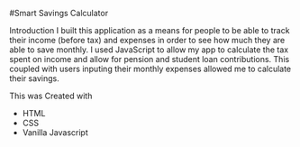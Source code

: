 #Smart Savings Calculator

Introduction
I built this application as a means for people to be able to track their income (before tax) and expenses
in order to see how much they are able to save monthly. I used JavaScript to allow my app to calculate the 
tax spent on income and allow for pension and student loan contributions. This coupled with users inputing 
their monthly expenses allowed me to calculate their savings.

This was Created with
- HTML
- CSS
- Vanilla Javascript
